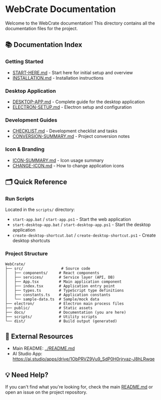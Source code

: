 # WebCrate Documentation

Welcome to the WebCrate documentation! This directory contains all the documentation files for the project.

## 📚 Documentation Index

### Getting Started

- [START-HERE.md](START-HERE.md) - Start here for initial setup and overview
- [INSTALLATION.md](INSTALLATION.md) - Installation instructions

### Desktop Application

- [DESKTOP-APP.md](DESKTOP-APP.md) - Complete guide for the desktop application
- [ELECTRON-SETUP.md](ELECTRON-SETUP.md) - Electron setup and configuration

### Development Guides

- [CHECKLIST.md](CHECKLIST.md) - Development checklist and tasks
- [CONVERSION-SUMMARY.md](CONVERSION-SUMMARY.md) - Project conversion notes

### Icon & Branding

- [ICON-SUMMARY.md](ICON-SUMMARY.md) - Icon usage summary
- [CHANGE-ICON.md](CHANGE-ICON.md) - How to change application icons

## 🗂️ Quick Reference

### Run Scripts

Located in the `scripts/` directory:

- `start-app.bat` / `start-app.ps1` - Start the web application
- `start-desktop-app.bat` / `start-desktop-app.ps1` - Start the desktop application
- `create-desktop-shortcut.bat` / `create-desktop-shortcut.ps1` - Create desktop shortcuts

### Project Structure

```
WebCrate/
├── src/                 # Source code
│   ├── components/     # React components
│   ├── services/       # Service layer (API, DB)
│   ├── App.tsx         # Main application component
│   ├── index.tsx       # Application entry point
│   ├── types.ts        # TypeScript type definitions
│   ├── constants.ts    # Application constants
│   └── sample-data.ts  # Sample/mock data
├── electron/           # Electron main process files
├── public/             # Static assets
├── docs/               # Documentation (you are here)
├── scripts/            # Utility scripts
└── dist/               # Build output (generated)
```

## 🔗 External Resources

- Main README: [../README.md](../README.md)
- AI Studio App: https://ai.studio/apps/drive/1ObPRVZ9Vu9_SdP0H0rjrvaz-J8hLRwqe

## 💡 Need Help?

If you can't find what you're looking for, check the main [README.md](../README.md) or open an issue on the project repository.
